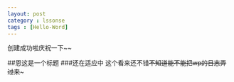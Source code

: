 ```yaml
---
layout: post
category : lssonse
tags : [Hello-Word]
---
```

创建成功啦庆祝一下~~

##恩这是一个标题
###还在适应中
这个看来还不错~~不知道能不能把wp的日志弄过来~~~

